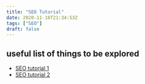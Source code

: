 ```yaml
---
title: "SEO Tutorial"
date: 2020-11-16T21:34:53Z
tags: ["SEO"]
draft: false
---
```

## useful list of things to be explored
* [SEO tutorial 1](https://neuralmarkettrends.com/tutorials/hugo-seo-tutorials/)
* [SEO tutorial 2](https://neuralmarkettrends.com/blog/what-learned-using-hugo/)

